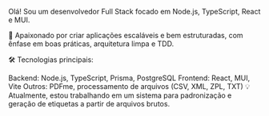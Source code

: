  Olá! Sou um desenvolvedor Full Stack focado em Node.js, TypeScript, React e MUI.

🚀 Apaixonado por criar aplicações escaláveis e bem estruturadas, com ênfase em boas práticas, arquitetura limpa e TDD.

🛠️ Tecnologias principais:

Backend: Node.js, TypeScript, Prisma, PostgreSQL
Frontend: React, MUI, Vite
Outros: PDFme, processamento de arquivos (CSV, XML, ZPL, TXT)
💡 Atualmente, estou trabalhando em um sistema para padronização e geração de etiquetas a partir de arquivos brutos.

<!---
lucas429a/lucas429a is a ✨ special ✨ repository because its `README.md` (this file) appears on your GitHub profile.
You can click the Preview link to take a look at your changes.
--->
